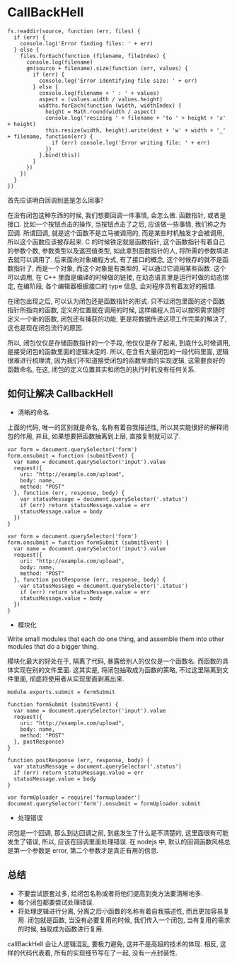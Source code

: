# CallBackHell

```JS
fs.readdir(source, function (err, files) {
  if (err) {
    console.log('Error finding files: ' + err)
  } else {
    files.forEach(function (filename, fileIndex) {
      console.log(filename)
      gm(source + filename).size(function (err, values) {
        if (err) {
          console.log('Error identifying file size: ' + err)
        } else {
          console.log(filename + ' : ' + values)
          aspect = (values.width / values.height)
          widths.forEach(function (width, widthIndex) {
            height = Math.round(width / aspect)
            console.log('resizing ' + filename + 'to ' + height + 'x' + height)
            this.resize(width, height).write(dest + 'w' + width + '_' + filename, function(err) {
              if (err) console.log('Error writing file: ' + err)
            })
          }.bind(this))
        }
      })
    })
  }
})
```

首先应该明白回调到底是怎么回事?

在没有闭包这种东西的时候, 我们想要回调一件事情, 会怎么做. 函数指针, 或者是接口. 比如一个按钮点击的操作, 当按钮点击了之后, 应该做一些事情, 我们称之为回调. 所谓回调, 就是这个函数不是立马被调用的, 而是某些时机触发才会被调用, 所以这个函数应该被存起来. C 的时候铁定就是函数指针, 这个函数指针有着自己的参数个数, 参数类型以及返回值类型, 如此拿到函数指针的人, 将所需的参数填进去就可以调用了. 后来面向对象编程方式, 有了接口的概念, 这个时候存的就不是函数指针了, 而是一个对象, 而这个对象是有类型的, 可以通过它调用某些函数. 这个可以调用, 在 C++ 里面是编译的时候做的链接, 在动态语言里是运行时做的动态绑定, 在编阶段, 各个编辑器根据接口的 type 信息, 会对程序员有着友好的报错.

在闭包出现之后, 可以认为闭包还是函数指针的形式. 只不过闭包里面的这个函数指针所指向的函数, 定义的位置就在调用的时候, 这样编程人员可以按照需求随时定义一个新的函数, 闭包还有捕获的功能, 更是将数据传递这项工作完美的解决了, 这也是现在闭包流行的原因.

所以, 闭包仅仅是存储函数指针的一个手段, 他仅仅是存了起来, 到底什么时候调用, 是接受闭包的函数里面的逻辑决定的.
所以, 在含有大量闭包的一段代码里面, 逻辑很难进行梳理清, 因为我们不知道接受闭包的函数里面的实现逻辑, 这需要良好的函数命名, 在这, 闭包的定义位置其实和闭包的执行时机没有任何关系.

## 如何让解决 CallbackHell

* 清晰的命名.

上面的代码, 唯一的区别就是命名, 名称有着自我描述性, 所以其实能很好的解释闭包的作用, 并且, 如果想要把函数抽离到上层, 直接复制就可以了.

```JS
var form = document.querySelector('form')
form.onsubmit = function (submitEvent) {
  var name = document.querySelector('input').value
  request({
    uri: "http://example.com/upload",
    body: name,
    method: "POST"
  }, function (err, response, body) {
    var statusMessage = document.querySelector('.status')
    if (err) return statusMessage.value = err
    statusMessage.value = body
  })
}

var form = document.querySelector('form')
form.onsubmit = function formSubmit (submitEvent) {
  var name = document.querySelector('input').value
  request({
    uri: "http://example.com/upload",
    body: name,
    method: "POST"
  }, function postResponse (err, response, body) {
    var statusMessage = document.querySelector('.status')
    if (err) return statusMessage.value = err
    statusMessage.value = body
  })
}
```

* 模块化

Write small modules that each do one thing, and assemble them into other modules that do a bigger thing.

模块化最大的好处在于, 隔离了代码, 暴露给别人的仅仅是一个函数名. 而函数的具体实现在别的文件里面. 这其实是, 将闭包抽取成为函数的策略, 不过这里隔离到文件里面, 彻底将使用者从实现里面剥离出来.

```JS
module.exports.submit = formSubmit

function formSubmit (submitEvent) {
  var name = document.querySelector('input').value
  request({
    uri: "http://example.com/upload",
    body: name,
    method: "POST"
  }, postResponse)
}

function postResponse (err, response, body) {
  var statusMessage = document.querySelector('.status')
  if (err) return statusMessage.value = err
  statusMessage.value = body
}

var formUploader = require('formuploader')
document.querySelector('form').onsubmit = formUploader.submit
```

* 处理错误

闭包是一个回调, 那么到达回调之前, 到底发生了什么是不清楚的, 这里面很有可能发生了错误, 所以, 应该在回调里面处理错误. 在 nodejs 中, 默认的回调函数风格总是第一个参数是 error, 第二个参数才是真正有用的信息.

## 总结

* 不要尝试嵌套过多, 给闭包名称或者将他们提高到类方法要清晰地多.
* 每个闭包都要尝试处理错误.
* 将处理逻辑进行分离, 分离之后小函数的名称有着自我描述性, 而且更加容易复用. 闭包就是函数, 当没有必要复用的时候, 我们传入一个闭包, 当有复用的需求的时候, 抽取成为函数进行复用.

callBackHell 会让人逻辑混乱, 要极力避免, 这并不是高超的技术的体现. 相反, 这样的代码代表着, 所有的实现细节写在了一起, 没有一点封装性.